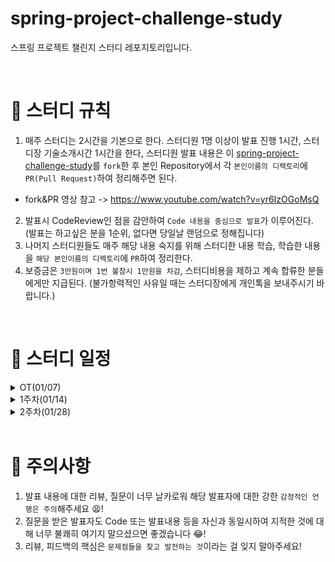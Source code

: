 # spring-project-challenge-study
스프링 프로젝트 챌린지 스터디 레포지토리입니다.

<br>

# 📢 스터디 규칙
1. 매주 스터디는 2시간을 기본으로 한다. 스터디원 1명 이상이 발표 진행 1시간, 스터디장 기술소개시간 1시간을 한다, 스터디원 발표 내용은 이 [spring-project-challenge-study](https://github.com/mooh2jj/spring-project-challenge-study)를 `fork`한 후 본인 Repository에서 각 `본인이름의 디렉토리`에 `PR(Pull Request)`하여 정리해주면 된다.
  * fork&PR 영상 참고 -> https://www.youtube.com/watch?v=yr6IzOGoMsQ

2. 발표시 CodeReview인 점을 감안하여 `Code 내용을 중심으로 발표`가 이루어진다. (발표는 하고싶은 분을 1순위, 없다면 당일날 랜덤으로 정해집니다)
3. 나머지 스터디원들도 매주 해당 내용 숙지를 위해 스터디한 내용 학습, 학습한 내용을 `해당 본인이름의 디렉토리`에 `PR`하여 정리한다. 
4. 보증금은 `3만원이며 1번 불참시 1만원을 차감`, 스터디비용을 제하고 계속 합류한 분들에게만 지급된다. (불가항력적인 사유일 때는 스터디장에게 개인톡을 보내주시기 바랍니다.)


<br>

# 📅 스터디 일정

<details>
<summary>OT(01/07)</summary>
<div markdown="1">

* 자기소개 시간
* 스터디 취지, 방향, 구성 방식 설명
* 과제 
``` 
1) 사용 툴 설치및 이해하기 
 * IntelliJ(얼티메이트 버전 추천-플러그인 사용 가능)
 * MySQL, DB 접속 HediSQL 
 * e2e 테스트용 postman
 * git/github

2) 해당 레포지토리 fork & PR 해보기 
 
3) 자신이 만들 프로젝트 item 정하기 & DB ERD 설계해오기 

4) API 명세서 만들기(스프레드시트든 Notion이든 상관x) 
 
5) SpringBoot, JPA or Mybatis, Mysql 사용, DB ERD 설계한 엔티티로 CRUD REST API 만들기

```

* 환경셋팅 : https://www.notion.so/bb4d80cb1a094696b8ff27f4cd52bb00

 <br>
 
</div>
</details>

<details>
<summary>1주차(01/14)</summary>
<div markdown="1">

* 프로젝트 기술스택 점검
* DB 설계 점검 (index, transaction)
* Exception 예외처리

* 과제 
``` 
1) 자신이 만들 프로젝트 git Repository로 만들고 README.md 정리 
README.MD 내용은 서비스 기획의도, 서비스 지향하는 바, ERD, API 명세서 등을 작성, 검색 참고

2) 자신만의 WBS 표 만들고 설계한 ERD, API 명세서대로 개발진행하기 
 
3) 개발 진행사항 및 이슈사항 정리 - git or 개인 블로그 or Notion 등에 정리할 수 있도록!

4) JPA, JDBC 등 본인이 사용할 DB접근 기술 공부해오고 정리

```
* 정리 - https://www.notion.so/2week-e0ecadeebc1944d4bd5062bf483f1ef6

 <br>
 
</div>
</details>

<details>
<summary>2주차(01/28)</summary>
<div markdown="1">

* JPA 4가지 이슈 정리
* Junut5 테스트 방식
* paging 처리 및 동적조건 처리(querydsl) 
* 정리 - https://rain-tank-b79.notion.site/2week-582106e5292b45b2810706d4f00c069d


* 과제 
``` 
1) JPA 연관관계 단방향 매핑 구현, ex) board - comments 

2) Junit5 테스트코드 구현 (Unit 테스트로 Service 테스트만, Mockito 사용)
 
챌린지) paging 조회 내 검색조건 처리 구현 (Mybatis 동적태그 or JPA queydsl)

```


 <br>
 
</div>
</details>

<br>

# 🎃 주의사항

1. 발표 내용에 대한 리뷰, 질문이 너무 날카로워 해당 발표자에 대한 강한 `감정적인 언행은 주의`해주세요 😫!
2. 질문을 받은 발표자도 Code 또는 발표내용 등을 자신과 동일시하여 지적한 것에 대해 너무 불쾌히 여기지 말으셨으면 좋겠습니다 😂!
3. 리뷰, 피드백의 핵심은 `문제점들을 찾고 발전하는 것`이라는 걸 잊지 말아주세요!

